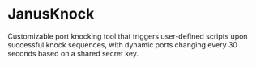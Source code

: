 # JanusKnock
Customizable port knocking tool that triggers user-defined scripts upon successful knock sequences, with dynamic ports changing every 30 seconds based on a shared secret key.

